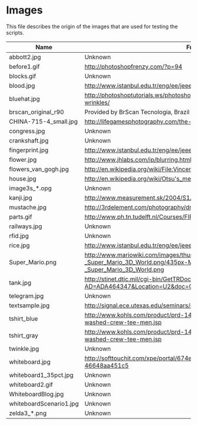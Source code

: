 # Images
This file describes the origin of the images that are used for testing the scripts.

Name | From
--- | ---
abbott2.jpg | Unknown
before1.gif | http://photoshopfrenzy.com/?p=94
blocks.gif | Unknown
blood.jpg | http://www.istanbul.edu.tr/eng/ee/jeee/main/pages/issues/is62/62008.pdf
bluehat.jpg | http://photoshoptutorials.ws/photoshop-tutorials/photo-effects/dramatic-wrinkles/
brscan_original_r90 | Provided by BrScan Tecnologia, Brazil
CHINA-715-4_small.jpg | http://lifegamesphotography.com/the-weathered-face-of-a-chinese-man/
congress.jpg | Unknown
crankshaft.jpg | Unknown
fingerprint.jpg | http://www.istanbul.edu.tr/eng/ee/jeee/main/pages/issues/is62/62008.pdf
flower.jpg | http://www.jhlabs.com/ip/blurring.html
flowers_van_gogh.jpg | http://en.wikipedia.org/wiki/File:Vincent_Willem_van_Gogh_128.jpg
house.jpg | http://en.wikipedia.org/wiki/Otsu's_method
image3s_*.opg | Unknown
kanji.jpg | http://www.measurement.sk/2004/S1/Yong.pdf
mustache.jpg | http://3rdelement.com/photography/dragan-effect/
parts.gif | http://www.ph.tn.tudelft.nl/Courses/FIP/noframes/fip-Segmenta.html
railways.jpg | Unknown
rfid.jpg | Unknown
rice.jpg | http://www.istanbul.edu.tr/eng/ee/jeee/main/pages/issues/is62/62008.pdf
Super_Mario.png | http://www.mariowiki.com/images/thumb/2/25/Mario_Artwork_-_Super_Mario_3D_World.png/435px-Mario_Artwork_-_Super_Mario_3D_World.png
tank.jpg | http://stinet.dtic.mil/cgi-bin/GetTRDoc?AD=ADA464347&Location=U2&doc=GetTRDoc.pdf
telegram.jpg | Unknown
textsample.jpg | http://signal.ece.utexas.edu/seminars/dsp_seminars/01fall/211_seeger_mf.pdf
tshirt_blue | http://www.kohls.com/product/prd-1493783/sonoma-life-style-solid-washed-crew-tee-men.jsp
tshirt_gray | http://www.kohls.com/product/prd-1493783/sonoma-life-style-solid-washed-crew-tee-men.jsp
twinkle.jpg | Unknown
whiteboard.jpg | http://softtouchit.com/xpe/portal/674eef30-1119-1000-8121-46648aa451c5
whiteboard1_35pct.jpg | Unknown
whiteboard2.gif | Unknown
WhiteboardBlog.jpg | Unknown
whiteboardScenario1.jpg | Unknown
zelda3_*.png | Unknown